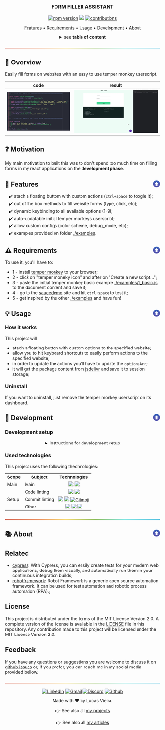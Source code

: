 <a name="TOC"></a>

<h3 align="center">
  FORM FILLER ASSISTANT
</h3>

<div align="center">
  <a href="https://www.npmjs.com/package/form_filler_assistant"><img src="https://img.shields.io/npm/v/form_filler_assistant.svg?style=flat" alt="npm version"></a>
  <a href="https://nodejs.org/en/"><img src="https://img.shields.io/badge/made%20with-node-1f425f?logo=node.js&.svg" /></a>
  <a href="https://github.com/lucasvtiradentes/form_filler_assistant#contributing"><img src="https://img.shields.io/badge/contributions-welcome-brightgreen.svg?style=flat" alt="contributions" /></a>
</div>

<p align="center">
  <a href="#dart-features">Features</a> • <a href="#warning-requirements">Requirements</a> • <a href="#bulb-usage">Usage</a> • <a href="#wrench-development">Development</a> • <a href="#books-about">About</a>
</p>

<details>
  <summary align="center"><span>see <b>table of content</b></span></summary>
  <p align="center">
    <ul>
      <li><a href="#trumpet-overview">Overview</a></li>
          <li><a href="#motivation">Motivation</a></li>
      <li><a href="#dart-features">Features</a></li>
      <li><a href="#warning-requirements">Requirements</a></li>
      <li>
        <a href="#bulb-usage">Usage</a>
        <ul>
          <li><a href="#installation">Installation</a></li>
          <li><a href="#uninstall">Uninstall</a></li>
        </ul>
      </li>
      <li>
        <a href="#wrench-development">Development</a>
        <ul>
          <li><a href="#development-setup">Development setup</a></li>
          <li><a href="#used-technologies">Used technologies</a></li>
        </ul>
      </li>
      <li>
        <a href="#books-about">About</a>
        <ul>
          <li><a href="#related">Related</a></li>
          <li><a href="#license">License</a></li>
          <li><a href="#feedback">Feedback</a></li>
        </ul>
      </li>
    </ul>
  </p>
</details>

<a href="#"><img src="./.github/images/divider.png" /></a>

## :trumpet: Overview

Easily fill forms on websites with an easy to use temper monkey userscript.

<div align="center">
  <table>
  <thead>
    <tr>
      <th>code</th>
      <th>result</th>
    </tr>
  </thead>
    <tbody>
      <tr>
        <td><img width="300px" src="./.github/images/demo_code.png" /></td>
        <td><img width="405px" src="./.github/images/demo.webp" /></td>
      </tr>
    </tbody>
  </table>
</div>

## :question: Motivation

My main motivation to built this was to don't spend too much time on filling forms in my react applications on the **development phase**.

## :dart: Features<a href="#TOC"><img align="right" src="./.github/images/up_arrow.png" width="22"></a>

&nbsp;&nbsp;&nbsp;✔️ atach a floating buttom with custom actions (`ctrl+space` to toogle it);<br>
&nbsp;&nbsp;&nbsp;✔️ out of the box methods to fill website forms (type, click, etc);<br>
&nbsp;&nbsp;&nbsp;✔️ dynamic keybinding to all available options (1-9);<br>
&nbsp;&nbsp;&nbsp;✔️ auto-updatable initial temper monkeys userscript;<br>
&nbsp;&nbsp;&nbsp;✔️ allow custom configs (color scheme, debug_mode, etc);<br>
&nbsp;&nbsp;&nbsp;✔️ examples provided on folder [./examples](./examples).<br>

## :warning: Requirements<a href="#TOC"><img align="right" src="./.github/images/up_arrow.png" width="22"></a>

To use it, you'll have to:

* 1 - install [temper monkey](https://chrome.google.com/webstore/detail/tampermonkey/dhdgffkkebhmkfjojejmpbldmpobfkfo?hl=pt-BR) to your browser;
* 2 - click on "temper moneky icon" and after on "Create a new script...";
* 3 - paste the initial temper monkey basic example [./examples/1_basic.js](./examples/1_basic.js) to the document content and save it;
* 4 - go to the [saucedemo](https://www.saucedemo.com) site and hit `ctrl+space` to test it;
* 5 - get inspired by the other [./examples](./examples) and have fun!


## :bulb: Usage<a href="#TOC"><img align="right" src="./.github/images/up_arrow.png" width="22"></a>

### How it works

This project will

- atach a floating button with custom options to the specified website;
- allow you to hit keyboard shortcuts to easily perform actions to the specified website;
- in order to update the actions you'll have to update the `optionsArr`;
- it will get the package content from [jsdelivr](https://cdn.jsdelivr.net/npm/form_filler_assistant) and save it to session storage;

### Uninstall

If you want to uninstall, just remove the temper monkey userscript on its dashboard.

## :wrench: Development<a href="#TOC"><img align="right" src="./.github/images/up_arrow.png" width="22"></a>

### Development setup

<details>
  <summary align="center">Instructions for development setup</summary>
  <div>
<br>
To setup this project in your computer, run the following commands:

```bash
# Clone this repository
$ git clone https://github.com/lucasvtiradentes/form_filler_assistant

# Go into the repository
$ cd form_filler_assistant

# Install dependencies
$ npm install
```

If you want to [contribute](./docs/CONTRIBUTING.md) to the project, fork the project, make the necessary changes, and to test your work you can load the <code>./tests/index.html</code> on your browser after run a <code>npm run build</code> command.
  </div>
</details>

### Used technologies

This project uses the following thechnologies:

<div align="center">
  <table>
    <tr>
      <th>Scope</th>
      <th>Subject</th>
      <th>Technologies</th>
    </tr>
    <tr>
      <td rowspan="1">Main</td>
      <td>Main</td>
      <td align="center">
        <a href="https://nodejs.org/"><img src="https://img.shields.io/badge/Node.js-339933?logo=nodedotjs&logoColor=white"></a>
        <a href="https://www.typescriptlang.org/"><img src="https://img.shields.io/badge/TypeScript-007ACC?logo=typescript&logoColor=white"></a>
      </td>
    </tr>
    <tr>
      <td rowspan="3">Setup</td>
      <td>Code linting</td>
      <td align="center">
        <a href="https://github.com/prettier/prettier"><img src="https://img.shields.io/badge/prettier-1A2C34?logo=prettier&logoColor=F7BA3E"></a>
        <a href="https://github.com/eslint/eslint"><img src="https://img.shields.io/badge/eslint-3A33D1?logo=eslint&logoColor=white"></a>
      </td>
    </tr>
    <tr>
      <!-- <td rowspan="2">Setup</td> -->
      <td>Commit linting</td>
      <td align="center">
      <a target="_blank" href="https://github.com/conventional-changelog/commitlint"><img src="https://img.shields.io/badge/commitlint-red?logo=commitlint&logoColor=white"></a>
      <a target="_blank" href="https://github.com/commitizen/cz-cli"><img src="https://img.shields.io/badge/commitizen-pink?logo=conventionalcommits&logoColor=white"></a>
      <a href="https://gitmoji.dev"><img
    src="https://img.shields.io/badge/gitmoji-%20😜%20😍-FFDD67.svg?style=flat-square"
    alt="Gitmoji"/></a>
      </td>
    </tr>
    <tr>
      <!-- <td rowspan="2">Setup</td> -->
      <td>Other</td>
      <td align="center">
        <a href="https://editorconfig.org/"><img src="https://img.shields.io/badge/Editor%20Config-E0EFEF?logo=editorconfig&logoColor=000"></a>
        <a target="_blank" href="https://github.com/typicode/husky"><img src="https://img.shields.io/badge/🐶%20husky-green?logo=husky&logoColor=white"></a>
        <a target="_blank" href="https://github.com/okonet/lint-staged"><img src="https://img.shields.io/badge/🚫%20lint%20staged-yellow?&logoColor=white"></a>
      </td>
    </tr>
  </table>
</div>

<a href="#"><img src="./.github/images/divider.png" /></a>

## :books: About<a href="#TOC"><img align="right" src="./.github/images/up_arrow.png" width="22"></a>

## Related

- [cypress](https://www.cypress.io): With Cypress, you can easily create tests for your modern web applications, debug them visually, and automatically run them in your continuous integration builds;
- [robotframework](https://robotframework.org): Robot Framework is a generic open source automation framework. It can be used for test automation and robotic process automation (RPA).;

## License

This project is distributed under the terms of the MIT License Version 2.0. A complete version of the license is available in the [LICENSE](LICENSE) file in this repository. Any contribution made to this project will be licensed under the MIT License Version 2.0.

## Feedback

If you have any questions or suggestions you are welcome to discuss it on [github issues](https://github.com/lucasvtiradentes/form_filler_assistant/issues) or, if you prefer, you can reach me in my social media provided bellow.

<a href="#"><img src="./.github/images/divider.png" /></a>

<div align="center">
  <p>
    <a target="_blank" href="https://www.linkedin.com/in/lucasvtiradentes/"><img src="https://img.shields.io/badge/-linkedin-blue?logo=Linkedin&logoColor=white" alt="LinkedIn"></a>
    <a target="_blank" href="mailto:lucasvtiradentes@gmail.com"><img src="https://img.shields.io/badge/gmail-red?logo=gmail&logoColor=white" alt="Gmail"></a>
    <a target="_blank" href="https://discord.com/users/262326726892191744"><img src="https://img.shields.io/badge/discord-5865F2?logo=discord&logoColor=white" alt="Discord"></a>
    <a target="_blank" href="https://github.com/lucasvtiradentes/"><img src="https://img.shields.io/badge/github-gray?logo=github&logoColor=white" alt="Github"></a>
  </p>
  <p>Made with ❤️ by Lucas Vieira.</p>
  <p>👉 See also all <a href="https://github.com/lucasvtiradentes/lucasvtiradentes/blob/master/portfolio/PROJECTS.md#TOC">my projects</a></p>
  <p>👉 See also all <a href="https://github.com/lucasvtiradentes/my-tutorials#readme">my articles</a></p>
</div>
